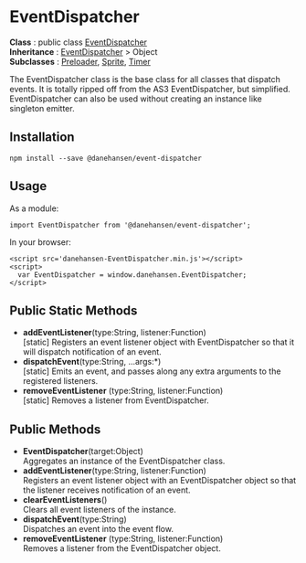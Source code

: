 # EventDispatcher

__Class__ : public class [EventDispatcher](https://github.com/danehansen/EventDispatcher)  
__Inheritance__ : [EventDispatcher](https://github.com/danehansen/EventDispatcher) > Object  
__Subclasses__ : [Preloader](https://github.com/danehansen/Preloader), [Sprite](https://github.com/danehansen/Sprite), [Timer](https://github.com/danehansen/Timer)

The EventDispatcher class is the base class for all classes that dispatch events. It is totally ripped off from the AS3 EventDispatcher, but simplified. EventDispatcher can also be used without creating an instance like singleton emitter.

## Installation

`npm install --save @danehansen/event-dispatcher`

## Usage

As a module:

    import EventDispatcher from '@danehansen/event-dispatcher';

In your browser:

    <script src='danehansen-EventDispatcher.min.js'></script>
    <script>
      var EventDispatcher = window.danehansen.EventDispatcher;
    </script>

## Public Static Methods

* __addEventListener__(type:String, listener:Function)  
[static] Registers an event listener object with EventDispatcher so that it will dispatch notification of an event.
* __dispatchEvent__(type:String, ...args:*)  
[static] Emits an event, and passes along any extra arguments to the registered listeners.
* __removeEventListener__ (type:String, listener:Function)  
[static] Removes a listener from EventDispatcher.

## Public Methods

* __EventDispatcher__(target:Object)  
Aggregates an instance of the EventDispatcher class.
* __addEventListener__(type:String, listener:Function)  
Registers an event listener object with an EventDispatcher object so that the listener receives notification of an event.
* __clearEventListeners__()  
Clears all event listeners of the instance.
* __dispatchEvent__(type:String)  
Dispatches an event into the event flow.
* __removeEventListener__ (type:String, listener:Function)  
Removes a listener from the EventDispatcher object.
